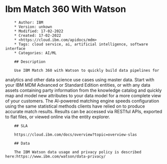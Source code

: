 # Ibm Match 360 With Watson

        * Author: IBM
        * Version: unkown
        * Modified: 17-02-2022
        * Created: 17-02-2022
        * <https://cloud.ibm.com/apidocs/mdm>
        * Tags: cloud service, ai, artificial intelligence, software interface
        * Categories: AI/ML

        ## Description

        Use IBM Match 360 with Watson to quickly build data pipelines for
analytics and other data science use cases using master data.  Start
with your IBM MDM Advanced or Standard Edition entities, or with any
data assets containing party information from the knowledge catalog
and quickly map and model new attributes to your data model for a
more complete view of your customers.  The AI-powered matching
engine speeds configuration using the same statistical methods
clients have relied on to produce accurate match results.  Results
can be accessed via RESTful APIs, exported to flat files, or viewed
online via the entity explorer.


        ## SLA

        https://cloud.ibm.com/docs/overview?topic=overview-slas

        ## Data

        The IBM Watson data usage and privacy policy is described here:https://www.ibm.com/watson/data-privacy/
